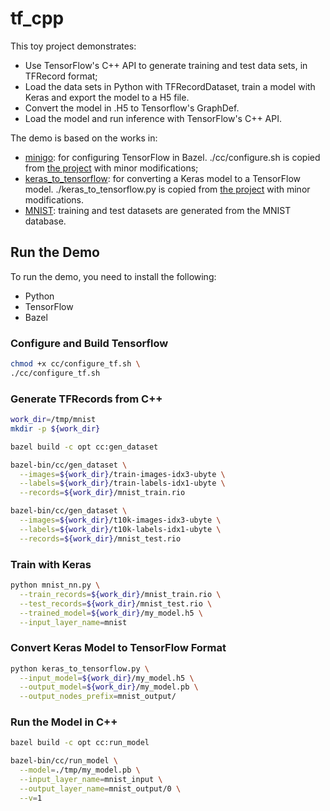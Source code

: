 # tf_cpp

This toy project demonstrates:
  * Use TensorFlow's C++ API to generate training and test data sets, in TFRecord format;
  * Load the data sets in Python with TFRecordDataset, train a model with Keras and export the model to a H5 file.
  * Convert the model in .H5 to Tensorflow's GraphDef.
  * Load the model and run inference with TensorFlow's C++ API.
  
The demo is based on the works in:
  * [minigo](https://github.com/tensorflow/minigo/blob/master/README.md): for configuring TensorFlow in Bazel. ./cc/configure.sh is copied from [the project](https://github.com/tensorflow/minigo/blob/master/cc/configure_tensorflow.sh) with minor modifications;
  * [keras_to_tensorflow](https://github.com/amir-abdi/keras_to_tensorflow/blob/master/README.md): for converting a Keras model to a TensorFlow model. ./keras_to_tensorflow.py is copied from [the project](https://github.com/amir-abdi/keras_to_tensorflow/blob/master/keras_to_tensorflow.py) with minor modifications.
  * [MNIST](http://yann.lecun.com/exdb/mnist/): training and test datasets are generated from the MNIST database.

## Run the Demo

To run the demo, you need to install the following:
* Python
* TensorFlow
* Bazel

### Configure and Build Tensorflow
```bash
chmod +x cc/configure_tf.sh \
./cc/configure_tf.sh
```

### Generate TFRecords from C++
```bash
work_dir=/tmp/mnist
mkdir -p ${work_dir}

bazel build -c opt cc:gen_dataset

bazel-bin/cc/gen_dataset \
  --images=${work_dir}/train-images-idx3-ubyte \
  --labels=${work_dir}/train-labels-idx1-ubyte \
  --records=${work_dir}/mnist_train.rio

bazel-bin/cc/gen_dataset \
  --images=${work_dir}/t10k-images-idx3-ubyte \
  --labels=${work_dir}/t10k-labels-idx1-ubyte \
  --records=${work_dir}/mnist_test.rio
```

### Train with Keras
```bash
python mnist_nn.py \
  --train_records=${work_dir}/mnist_train.rio \
  --test_records=${work_dir}/mnist_test.rio \
  --trained_model=${work_dir}/my_model.h5 \
  --input_layer_name=mnist
```

### Convert Keras Model to TensorFlow Format
```bash
python keras_to_tensorflow.py \
  --input_model=${work_dir}/my_model.h5 \
  --output_model=${work_dir}/my_model.pb \
  --output_nodes_prefix=mnist_output/
```

### Run the Model in C++
```bash
bazel build -c opt cc:run_model

bazel-bin/cc/run_model \
  --model=./tmp/my_model.pb \
  --input_layer_name=mnist_input \
  --output_layer_name=mnist_output/0 \
  --v=1
```
